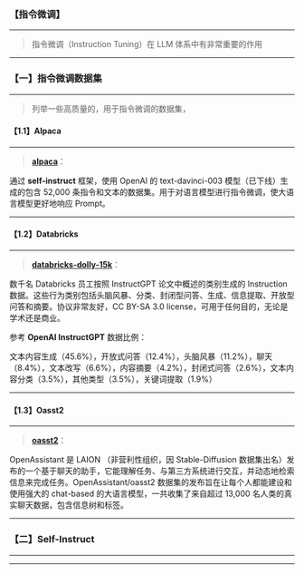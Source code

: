 ### 【指令微调】

***

> 指令微调（Instruction Tuning）在 LLM 体系中有非常重要的作用

***





### 【一】指令微调数据集

***

> 列举一些高质量的，用于指令微调的数据集，



#### 【1.1】Alpaca

***

> [**alpaca**](https://huggingface.co/datasets/tatsu-lab/alpaca)：

通过 **self-instruct** 框架，使用 OpenAI 的 text-davinci-003 模型（已下线）生成的包含 52,000 条指令和文本的数据集。用于对语言模型进行指令微调，使大语言模型更好地响应 Prompt。

***



#### 【1.2】Databricks

***

> [**databricks-dolly-15k**](https://huggingface.co/datasets/databricks/databricks-dolly-15k)：

数千名 Databricks 员工按照 InstructGPT 论文中概述的类别生成的 Instruction 数据。这些行为类别包括头脑风暴、分类、封闭型问答、生成、信息提取、开放型问答和摘要。协议非常友好，CC BY-SA 3.0 license，可用于任何目的，无论是学术还是商业。

参考 **OpenAI InstructGPT** 数据比例：

文本内容生成（45.6%），开放式问答（12.4%），头脑风暴（11.2%），聊天（8.4%），文本改写（6.6%），内容摘要（4.2%），封闭式问答（2.6%），文本内容分类（3.5%），其他类型（3.5%），关键词提取（1.9%）

***



#### 【1.3】Oasst2

***

> [**oasst2**](https://huggingface.co/datasets/OpenAssistant/oasst2)：

OpenAssistant 是 LAION （非营利性组织，因 Stable-Diffusion 数据集出名）发布的一个基于聊天的助手，它能理解任务、与第三方系统进行交互，并动态地检索信息来完成任务。OpenAssistant/oasst2 数据集的发布旨在让每个人都能建设和使用强大的 chat-based 的大语言模型，一共收集了来自超过 13,000 名人类的真实聊天数据，包含信息树和标签。

***





### 【二】Self-Instruct

***

> 

***



